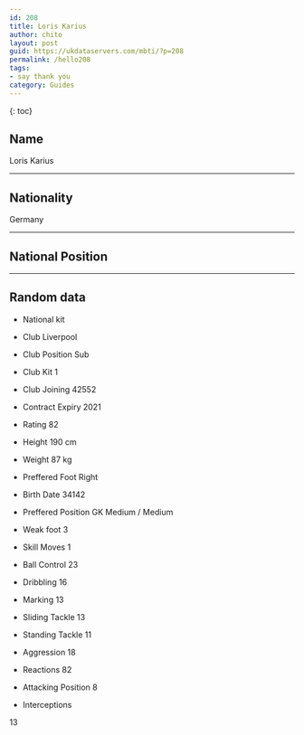 ```yaml
---
id: 208
title: Loris Karius
author: chito
layout: post
guid: https://ukdataservers.com/mbti/?p=208
permalink: /hello208
tags:
- say thank you
category: Guides
---
```



{: toc}

## Name  
Loris Karius 

* * *

## Nationality  
Germany 

* * *

## National Position 

* * *

## Random data 

  * National kit 
  * Club 
Liverpool 

  * Club Position 
Sub 

  * Club Kit 
1 

  * Club Joining 
42552 

  * Contract Expiry 
2021 

  * Rating 
82 

  * Height 
190 cm 

  * Weight 
87 kg 

  * Preffered Foot 
Right 

  * Birth Date 
34142 

  * Preffered Position 
GK Medium / Medium 

  * Weak foot 
3 

  * Skill Moves 
1 

  * Ball Control 
23 

  * Dribbling 
16 

  * Marking 
13 

  * Sliding Tackle 
13 

  * Standing Tackle 
11 

  * Aggression 
18 

  * Reactions 
82 

  * Attacking Position 
8 

  * Interceptions 

13
